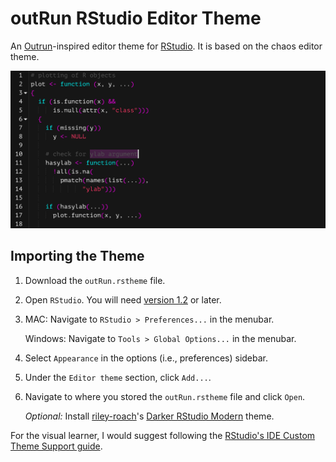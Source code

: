 # outRun RStudio Editor Theme

An [Outrun](https://www.reddit.com/r/outrun)-inspired editor theme for [RStudio](https://www.rstudio.com). It is based on the chaos editor theme.

![Example of Outrun Theme](https://github.com/camkay/outRun/blob/master/example/outrun_theme_example.png)

## Importing the Theme

1. Download the `outRun.rstheme` file. 

1. Open `RStudio`. You will need [version 1.2](https://dailies.rstudio.com) or later.

1. MAC: Navigate to `RStudio > Preferences...` in the menubar.

   Windows: Navigate to `Tools > Global Options...` in the menubar.
   
1. Select `Appearance` in the options (i.e., preferences) sidebar.

1. Under the `Editor theme` section, click `Add...`.

1. Navigate to where you stored the `outRun.rstheme` file and click `Open`.

&nbsp;&nbsp;&nbsp;&nbsp;&nbsp;&nbsp;*Optional:* Install [riley-roach](https://github.com/riley-roach)'s [Darker RStudio Modern](https://github.com/riley-roach/daRkStudio) theme.

For the visual learner, I would suggest following the [RStudio's IDE Custom Theme Support guide](https://blog.rstudio.com/2018/10/29/rstudio-ide-custom-theme-support/#importing-a-custom-theme).
